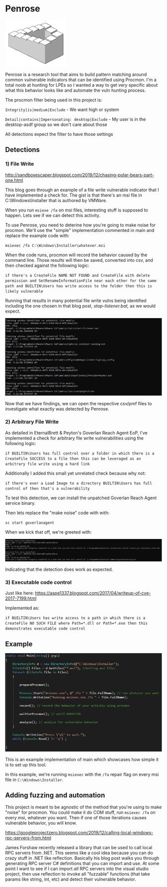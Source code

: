 ﻿

# Penrose 
![alt text](penrose.png "Logo Title Text 1")

Penrose is a research tool that aims to build pattern matching around common vulnerable indicators that can be identified using Procmon. I'm a total noob at hunting for LPEs so I wanted a way to get very specific about what this behavior looks like and automate the vuln hunting process.

The procmon filter being used in this project is:

`Integrity|is|medium|Exclude` - We want high or system

`Detail|contains|Impersonating: desktop|Exclude` - My user is in the desktop-asdf group so we don't care about those

All detections expect the filter to have those settings

## Detections

### 1) File Write
http://sandboxescaper.blogspot.com/2019/12/chasing-polar-bears-part-one.html

This blog goes through an example of a file write vulnerable indicator that I have implemented a check for. The gist is that there's an msi file in C:\Windows\Installer that is authored by VMWare.

When you run `msiexe /fa` on msi files, interesting stuff is supposed to happen. Lets see if we can detect this activity.

To use Penrose, you need to deterine how you're going to make noise for procmon. We'll use the "simple" implementation commented in main and replace the example code with:

`msiexec /fa C:\Windows\Installer\whatever.msi`

When the code runs, procmon will record the behavior caused by the command line. Those results will then be saved, converted into csv, and then checked against the following logic:

`if there's a CreateFile NAME NOT FOUND and CreateFile with delete permission and SetRenameInformationFile near each other for the same path and BUILTIN\Users has write access to the folder then this is likely vulnerable`

Running that results in many potential file write vulns being identified including the one chosen in that blog post, *stop-listener.bat,* as we would expect.

![alt text](fileModify.PNG "Title")

Now that we have findings, we can open the respective csv/pmf files to investigate what exactly was detected by Penrose.


### 2) Arbitrary File Write
As detailed in EternalBrett & Peyton's Goverlan Reach Agent EoP, I've implemented a check for arbitrary file write vulnerabilities using the following logic:

`if BUILTIN\Users has full control over a folder in which there is a CreateFile SUCCESS to a file then this can be leveraged as an arbitrary file write using a hard link`

Additionally I added this small yet unrelated check because why not:

`if there's ever a Load Image to a directory BUILTIN\Users has full control of then that's a vulnerability`

To test this detection, we can install the unpatched Goverlan Reach Agent service binary.

Then lets replace the "make noise" code with  with:

`sc start goverlanagent`

When we kick that off, we're greeted with:

![alt text](arbitraryFileWrite.png "Title")

Indicating that the detection does work as expected.




### 3) Executable code control
Just like here: https://aspe1337.blogspot.com/2017/04/writeup-of-cve-2017-7199.html

Implemented as:

`if BUILTIN\Users has write access to a path in which there is a CreateFile NO SUCH FILE where Path=*.dll or Path=*.exe then this demonstrates executable code control`

## Example
![alt text](mainExample.png "Title")

This is an example implementation of main which showcases how simple it is to set up this tool. 

In this example, we're running `msiexec` with the `/fa` repair flag on every msi file in `C:\Windows\Installer`.

## Adding fuzzing and automation
This project is meant to be agnostic of the method that you're using to make "noise" for procmon. You could make it do COM stuff, run `msiexec /fa` on every msi, whatever you want. Then if one of those iterations causes vulnerable behavior, you will know.

https://googleprojectzero.blogspot.com/2019/12/calling-local-windows-rpc-servers-from.html

James Forshaw recently released a library that can be used to call local RPC servers from .NET. This seems like a cool idea because you can do crazy stuff in .NET like reflection. Basically his blog post walks you through generating RPC server C# definitions that you can import and use. At some point I want to see if I can import _all_ RPC servers into the visual studio project, then use reflection to invoke all "fuzzable" functions (that take params like string, int, etc) and detect their vulnerable behavior.